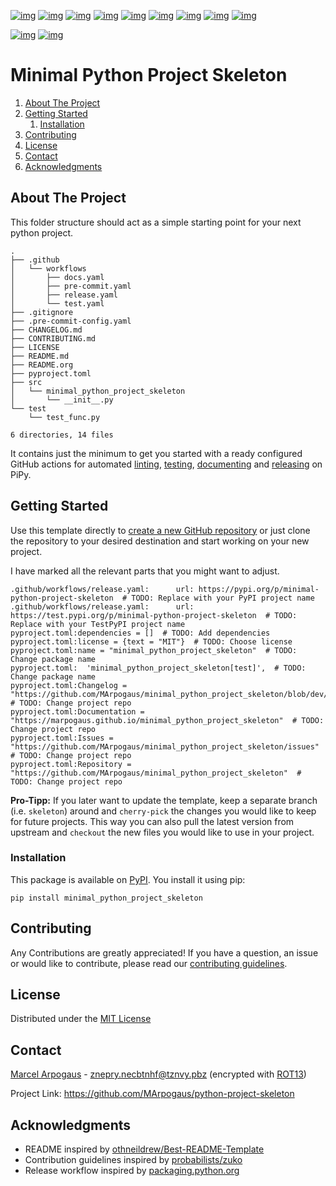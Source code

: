 [![img](https://img.shields.io/github/contributors/MArpogaus/python-project-skeleton.svg?style=flat-square)](https://github.com/MArpogaus/python-project-skeleton/graphs/contributors)
[![img](https://img.shields.io/github/forks/MArpogaus/python-project-skeleton.svg?style=flat-square)](https://github.com/MArpogaus/python-project-skeleton/network/members)
[![img](https://img.shields.io/github/stars/MArpogaus/python-project-skeleton.svg?style=flat-square)](https://github.com/MArpogaus/python-project-skeleton/stargazers)
[![img](https://img.shields.io/github/issues/MArpogaus/python-project-skeleton.svg?style=flat-square)](https://github.com/MArpogaus/python-project-skeleton/issues)
[![img](https://img.shields.io/github/license/MArpogaus/python-project-skeleton.svg?style=flat-square)](https://github.com/MArpogaus/python-project-skeleton/blob/main/LICENSE)
[![img](https://img.shields.io/github/actions/workflow/status/MArpogaus/python-project-skeleton/test.yaml.svg?label=test&style=flat-square)](https://github.com/MArpogaus/python-project-skeleton/actions/workflows/test.yaml)
[![img](https://img.shields.io/github/actions/workflow/status/MArpogaus/python-project-skeleton/release.yaml.svg?label=release&style=flat-square)](https://github.com/MArpogaus/python-project-skeleton/actions/workflows/release.yaml)
[![img](https://img.shields.io/badge/pre--commit-enabled-brightgreen.svg?logo=pre-commit&style=flat-square)](https://github.com/MArpogaus/python-project-skeleton/blob/main/.pre-commit-config.yaml)
[![img](https://img.shields.io/badge/-LinkedIn-black.svg?style=flat-square&logo=linkedin&colorB=555)](https://linkedin.com/in/MArpogaus)

[![img](https://img.shields.io/pypi/v/minimal-python-project-skeleton.svg?style=flat-square)](https://pypi.org/project/minimal-python-project-skeleton)
[![img](https://img.shields.io/pypi/pyversions/minimal-python-project-skeleton.svg?style=flat-square)](https://pypi.org/project/minimal-python-project-skeleton)


# Minimal Python Project Skeleton

1.  [About The Project](#org78704d3)
2.  [Getting Started](#org2abf3eb)
    1.  [Installation](#orge7488c3)
3.  [Contributing](#org4068d30)
4.  [License](#org227499e)
5.  [Contact](#org6fa2a28)
6.  [Acknowledgments](#org43fcc62)


<a id="org78704d3"></a>

## About The Project

This folder structure should act as a simple starting point for your next python project.

    .
    ├── .github
    │   └── workflows
    │       ├── docs.yaml
    │       ├── pre-commit.yaml
    │       ├── release.yaml
    │       └── test.yaml
    ├── .gitignore
    ├── .pre-commit-config.yaml
    ├── CHANGELOG.md
    ├── CONTRIBUTING.md
    ├── LICENSE
    ├── README.md
    ├── README.org
    ├── pyproject.toml
    ├── src
    │   └── minimal_python_project_skeleton
    │       └── __init__.py
    └── test
        └── test_func.py

    6 directories, 14 files

It contains just the minimum to get you started with a ready configured GitHub actions for automated [linting](<https://github.com/MArpogaus/minimal-python-project-skeleton/blob/main/.github/workflows/pre-commit.yaml>), [testing](<https://github.com/MArpogaus/minimal-python-project-skeleton/blob/main/.github/workflows/test.yaml>), [documenting](<https://github.com/MArpogaus/minimal-python-project-skeleton/blob/main/.github/workflows/docs.yaml>) and [releasing](<https://github.com/MArpogaus/minimal-python-project-skeleton/blob/main/.github/workflows/release.yaml>) on PiPy.


<a id="org2abf3eb"></a>

## Getting Started

Use this template directly to [create a new GitHub repository](<https://github.com/new?template_name=minimal-python-project-skeleton&template_owner=MArpogaus>) or just clone the repository to your desired destination and start working on your new project.

I have marked all the relevant parts that you might want to adjust.

    .github/workflows/release.yaml:      url: https://pypi.org/p/minimal-python-project-skeleton  # TODO: Replace with your PyPI project name
    .github/workflows/release.yaml:      url: https://test.pypi.org/p/minimal-python-project-skeleton  # TODO: Replace with your TestPyPI project name
    pyproject.toml:dependencies = []  # TODO: Add dependencies
    pyproject.toml:license = {text = "MIT"}  # TODO: Choose license
    pyproject.toml:name = "minimal_python_project_skeleton"  # TODO: Change package name
    pyproject.toml:  'minimal_python_project_skeleton[test]',  # TODO: Change package name
    pyproject.toml:Changelog = "https://github.com/MArpogaus/minimal_python_project_skeleton/blob/dev/CHANGELOG.md"  # TODO: Change project repo
    pyproject.toml:Documentation = "https://marpogaus.github.io/minimal_python_project_skeleton"  # TODO: Change project repo
    pyproject.toml:Issues = "https://github.com/MArpogaus/minimal_python_project_skeleton/issues"  # TODO: Change project repo
    pyproject.toml:Repository = "https://github.com/MArpogaus/minimal_python_project_skeleton"  # TODO: Change project repo

**Pro-Tipp:** If you later want to update the template, keep a separate branch (i.e. `skeleton`) around and `cherry-pick` the changes you would like to keep for future projects.
This way you can also pull the latest version from upstream and `checkout` the new files you would like to use in your project.


<a id="orge7488c3"></a>

### Installation

This package is available on [PyPI](https://pypi.org/project/minimal-python-project-skeleton/). You install it using pip:

    pip install minimal_python_project_skeleton


<a id="org4068d30"></a>

## Contributing

Any Contributions are greatly appreciated! If you have a question, an issue or would like to contribute, please read our [contributing guidelines](CONTRIBUTING.md).


<a id="org227499e"></a>

## License

Distributed under the [MIT License](LICENSE)


<a id="org6fa2a28"></a>

## Contact

[Marcel Arpogaus](https://github.com/MArpogaus/) - [znepry.necbtnhf@tznvy.pbz](mailto:znepry.necbtnhf@tznvy.pbz) (encrypted with [ROT13](<https://rot13.com/>))

Project Link:
<https://github.com/MArpogaus/python-project-skeleton>


<a id="org43fcc62"></a>

## Acknowledgments

-   README inspired by [othneildrew/Best-README-Template](https://github.com/othneildrew/Best-README-Template)
-   Contribution guidelines inspired by [probabilists/zuko](https://github.com/probabilists/zuko/)
-   Release workflow inspired by [packaging.python.org](https://packaging.python.org/en/latest/guides/publishing-package-distribution-releases-using-github-actions-ci-cd-workflows/)
